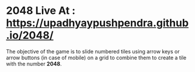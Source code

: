 # 2048 Live At : https://upadhyaypushpendra.github.io/2048/

The objective of the game is to slide numbered tiles using arrow keys or arrow buttons (in case of mobile) on a grid to combine them to create a tile with the number **2048**.
